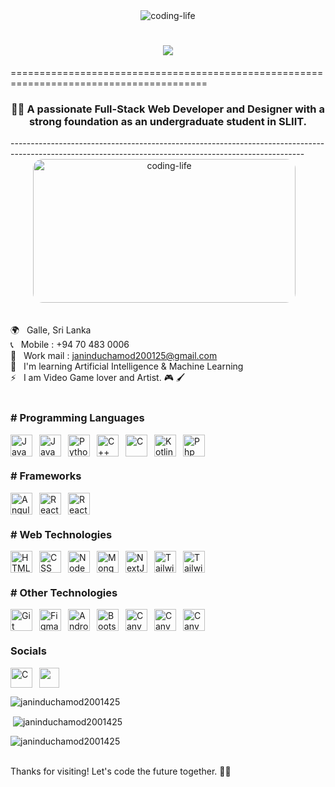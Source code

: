 <div align="center">
  <img alt="coding-life" src="https://user-images.githubusercontent.com/74038190/212749447-bfb7e725-6987-49d9-ae85-2015e3e7cc41.gif">
</div>

<h1 align="center">
    <img src="https://readme-typing-svg.herokuapp.com/?font=cursive&size=35&center=true&vCenter=true&width=500&height=70&duration=4000&lines=Hello+World!+🌍;+I'm+Janindu+Chamod!+👽;+Software+Engineer+🦞;+FullStack+Web+Developer+👨‍💻;+UI/UX+Designer+🎨;" />
</h1>
     ========================================================================================

<h3 align="center"> 👨‍🎓 A passionate Full-Stack Web Developer and Designer with a strong foundation as an undergraduate student in SLIIT.</h3>
-------------------------------------------------------------------------------------------------------------------------------------------------------

<div align="center">
    <img alt="coding-life" width="420" height="230" style="border-radius:15px;" src="https://upload.wikimedia.org/wikipedia/en/a/a6/SLIIT_Logo_Crest.png">
   &nbsp;&nbsp;
</div><br>

🌍 &nbsp; Galle, Sri Lanka <br>
📞 &nbsp; Mobile : +94 70 483 0006 <br>
📧 &nbsp; Work mail : janinduchamod200125@gmail.com <br>
🧠 &nbsp; I'm learning Artificial Intelligence & Machine Learning <br>
⚡ &nbsp; I am Video Game lover and Artist. 🎮 🖌 <br><br>


### # Programming Languages

<img align="left" alt="Java" width="35px" style="padding-right:8px;" src="https://cdn.jsdelivr.net/gh/devicons/devicon/icons/java/java-original.svg"/>
<img align="left" alt="JavaScript" width="35px" style="padding-right:8px;" src="https://cdn.jsdelivr.net/gh/devicons/devicon/icons/javascript/javascript-original.svg" />
<img align="left" alt="Python" width="35px" style="padding-right:8px;" src="https://cdn.jsdelivr.net/gh/devicons/devicon/icons/python/python-original.svg" />         
<img align="left" alt="C++" width="35px" style="padding-right:8px;" src="https://cdn.jsdelivr.net/gh/devicons/devicon/icons/cplusplus/cplusplus-plain.svg" />
<img align="left" alt="C" width="35px" style="padding-right:8px;" src="https://cdn.jsdelivr.net/gh/devicons/devicon/icons/c/c-plain.svg" />
<img align="left" alt="Kotlin" width="35px" style="padding-right:8px;" src="https://cdn.jsdelivr.net/gh/devicons/devicon@latest/icons/kotlin/kotlin-original.svg" />
<img align="left" alt="Php" width="35px" style="padding-right:8px;" src="https://cdn.jsdelivr.net/gh/devicons/devicon@latest/icons/php/php-original.svg" /><br><br>

### # Frameworks

<img align="left" alt="Angular" width="35px" style="padding-right:8px;" src="https://cdn.jsdelivr.net/gh/devicons/devicon/icons/angularjs/angularjs-plain.svg" />
<img align="left" alt="React" width="35px" style="padding-right:8px;" src="https://cdn.jsdelivr.net/gh/devicons/devicon/icons/react/react-original.svg" />
<img align="left" alt="React" width="35px" style="padding-right:8px;" src="https://cdn.jsdelivr.net/gh/devicons/devicon@latest/icons/vitejs/vitejs-original.svg" /><br><br>

### # Web Technologies

<img align="left" alt="HTML" width="35px" style="padding-right:8px;" src="https://cdn.jsdelivr.net/gh/devicons/devicon/icons/html5/html5-plain.svg" />
<img align="left" alt="CSS" width="35px" style="padding-right:8px;" src="https://cdn.jsdelivr.net/gh/devicons/devicon/icons/css3/css3-plain.svg" />
<img align="left" alt="NodeJS" width="35px" style="padding-right:8px;" src="https://cdn.jsdelivr.net/gh/devicons/devicon/icons/nodejs/nodejs-original.svg" />
<img align="left" alt="MongoDB" width="35px" style="padding-right:8px;" src="https://cdn.jsdelivr.net/gh/devicons/devicon/icons/mongodb/mongodb-plain.svg" />
<img align="left" alt="NextJs" width="35px" style="padding-right:8px;" src="https://cdn.jsdelivr.net/gh/devicons/devicon@latest/icons/nextjs/nextjs-original.svg" />
<img align="left" alt="Tailwind" width="35px" style="padding-right:8px;" src="https://cdn.jsdelivr.net/gh/devicons/devicon@latest/icons/tailwindcss/tailwindcss-original.svg" />
<img align="left" alt="Tailwind" width="35px" style="padding-right:8px;" src="https://cdn.jsdelivr.net/gh/devicons/devicon@latest/icons/mysql/mysql-original-wordmark.svg" /><br><br>    

### # Other Technologies
  
<img align="left" alt="Git" width="35px" style="padding-right:8px;" src="https://cdn.jsdelivr.net/gh/devicons/devicon/icons/git/git-original.svg" />
<img align="left" alt="Figma" width="35px" style="padding-right:8px;" src="https://cdn.jsdelivr.net/gh/devicons/devicon/icons/figma/figma-original.svg" />
<img align="left" alt="Android Studio" width="35px" style="padding-right:8px;" src="https://cdn.jsdelivr.net/gh/devicons/devicon@latest/icons/androidstudio/androidstudio-original.svg" />
<img align="left" alt="Bootstrap" width="35px" style="padding-right:8px;" src="https://cdn.jsdelivr.net/gh/devicons/devicon@latest/icons/bootstrap/bootstrap-original.svg" />
<img align="left" alt="Canva" width="35px" style="padding-right:8px;" src="https://cdn.jsdelivr.net/gh/devicons/devicon@latest/icons/canva/canva-original.svg" />
<img align="left" alt="Canva" width="35px" style="padding-right:8px;" src="https://cdn.jsdelivr.net/gh/devicons/devicon@latest/icons/redux/redux-original.svg" />
<img align="left" alt="Canva" width="35px" style="padding-right:8px;" src="https://cdn.jsdelivr.net/gh/devicons/devicon@latest/icons/framermotion/framermotion-original.svg" />
          
          
                    
<br>
<br> 

### Socials

<p align="left"> <a href="https://www.github.com/Janinduchamod2001425" target="_blank" rel="noreferrer"> <picture> <source media="(prefers-color-scheme: dark)" srcset="https://raw.githubusercontent.com/danielcranney/readme-generator/main/public/icons/socials/github-dark.svg" /> <source media="(prefers-color-scheme: light)" srcset="https://raw.githubusercontent.com/danielcranney/readme-generator/main/public/icons/socials/github.svg" /> <img align="left" alt="C" width="35px" style="padding-right:8px;" src="https://raw.githubusercontent.com/danielcranney/readme-generator/main/public/icons/socials/github.svg" width="32" height="32" /> </picture> </a>  <a href="https://www.linkedin.com/in/janindu-chamod-1025492a1/" target="_blank" rel="noreferrer"> <picture> <source media="(prefers-color-scheme: dark)" srcset="https://raw.githubusercontent.com/danielcranney/readme-generator/main/public/icons/socials/linkedin-dark.svg" /> <source media="(prefers-color-scheme: light)" srcset="https://raw.githubusercontent.com/danielcranney/readme-generator/main/public/icons/socials/linkedin.svg" /> <img src="https://raw.githubusercontent.com/danielcranney/readme-generator/main/public/icons/socials/linkedin.svg" width="32" height="32" /> </picture> </a></p>

<p><img align="center" src="https://github-readme-stats.vercel.app/api/top-langs?username=janinduchamod2001425&theme=algolia&show_icons=true&locale=en&layout=compact" alt="janinduchamod2001425" /></p>

<p>&nbsp;<img align="center" src="https://github-readme-stats.vercel.app/api?username=janinduchamod2001425&theme=algolia&show_icons=true&locale=en" alt="janinduchamod2001425" /></p>

<p><img align="center" src="https://github-readme-streak-stats.herokuapp.com/?user=janinduchamod2001425&&theme=algolia" alt="janinduchamod2001425" /></p>
<br>
Thanks for visiting! Let's code the future together. 🚀✨

<br />

